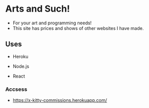 # Arts and Such!

- For your art and programming needs!
- This site has prices and shows of other websites I have made.

## Uses

- Heroku

- Node.js

- React

### Accsess

- https://x-kitty-commissions.herokuapp.com/
